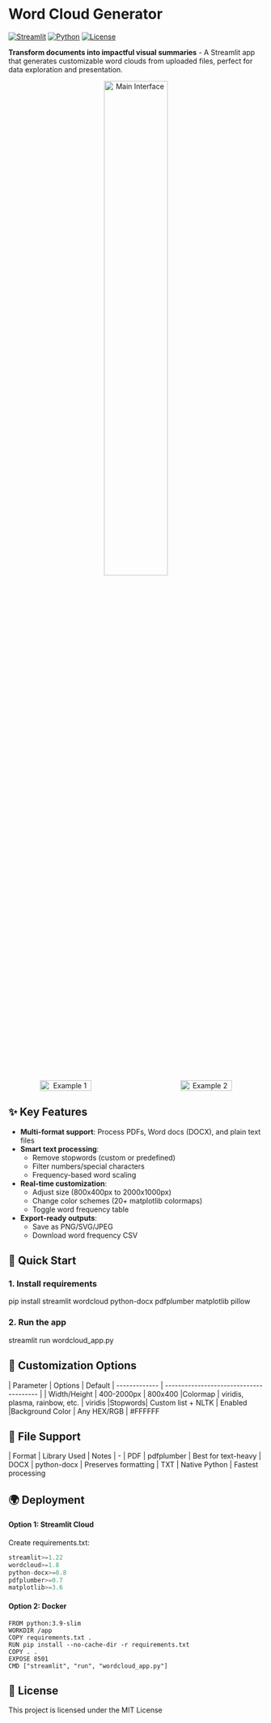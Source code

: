 # Word Cloud Generator

[![Streamlit](https://img.shields.io/badge/Built_with-Streamlit-FF4B4B?logo=streamlit)](https://streamlit.io)
[![Python](https://img.shields.io/badge/Python-3.12+-3776AB?logo=python)](https://www.python.org/)
[![License](https://img.shields.io/badge/License-MIT-blue.svg)](LICENSE)

**Transform documents into impactful visual summaries** - A Streamlit app that generates customizable word clouds from uploaded files, perfect for data exploration and presentation.

<!-- Centered image at 50% width -->
<div style="text-align:center;">
  <img src="https://i.ibb.co/zWcVWmNR/image.png" alt="Main Interface" style="width:50%; margin:0 auto; display:block;">
<!-- Side-by-side images at 45% width each -->
<div style="display: flex; justify-content: space-between; margin: 20px 0;">
  <img src="https://i.ibb.co/RT5z0GnH/image.png" alt="Example 1" width="45%">
  <img src="https://i.ibb.co/kg5mPzvv/image.png" alt="Example 2" width="45%">
</div>

</div>

## ✨ Key Features
- **Multi-format support**: Process PDFs, Word docs (DOCX), and plain text files
- **Smart text processing**:
  - Remove stopwords (custom or predefined)
  - Filter numbers/special characters
  - Frequency-based word scaling
- **Real-time customization**:
  - Adjust size (800x400px to 2000x1000px)
  - Change color schemes (20+ matplotlib colormaps)
  - Toggle word frequency table
- **Export-ready outputs**:
  - Save as PNG/SVG/JPEG
  - Download word frequency CSV

## 🚀 Quick Start

### 1. Install requirements
pip install streamlit wordcloud python-docx pdfplumber matplotlib pillow

### 2. Run the app
streamlit run wordcloud_app.py

## 🎨 Customization Options

| Parameter     | Options                                   | Default
| ------------- | --------------------------------------- |
| Width/Height  | 400-2000px                   | 800x400
|Colormap | viridis, plasma, rainbow, etc. | viridis
|Stopwords| Custom list + NLTK | Enabled
|Background Color | Any HEX/RGB | #FFFFFF

## 📂 File Support

| Format | Library Used | Notes
| -
| PDF | pdfplumber | Best for text-heavy
| DOCX | python-docx | Preserves formatting
| TXT | Native Python | Fastest processing

## 🌍 Deployment

#### Option 1: Streamlit Cloud
Create requirements.txt:
```python
streamlit>=1.22
wordcloud>=1.8
python-docx>=0.8
pdfplumber>=0.7
matplotlib>=3.6
```
#### Option 2: Docker
```docker
FROM python:3.9-slim
WORKDIR /app
COPY requirements.txt .
RUN pip install --no-cache-dir -r requirements.txt
COPY . .
EXPOSE 8501
CMD ["streamlit", "run", "wordcloud_app.py"]
```
## 📜 License
This project is licensed under the MIT License
